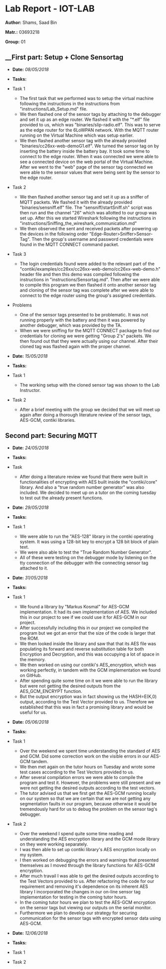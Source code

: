 # __Lab Report - IOT-LAB__ 

**Author:** Shams, Saad Bin

**Matr.:** 03693218

**Group:** 01       


## __First part: Setup + Clone Sensortag ##

* **Date:** *08/05/2018*
* **Tasks:**          
 
 * Task 1
	* The first task that we performed was to setup the virtual machine following the instructions in the instructions from "instructions/Lab_Setup.md" file. 
	* We then flashed one of the sensor tags by attaching to the debugger and set it up as an edge router. We flashed it with the "*.elf" file provided to us, which was "binaries/slip-radio.elf". This was to serve as the edge router for the 6LoWPAN network. With the MQTT router running on the Virtual Machine which was setup earlier. 
	* We then flashed another sensor tag with the already provided  "binaries/cc26xx-web-demoG1.elf". We turned the sensor tag on by inserting the battery inside the battery bay. It took some time to connect to the edge router. When it was connected we were able to see a connected device on the web portal of the Virtual Machine. After we went to the "web" page of the sensor tag connected we were able to the sensor values that were being sent by the sensor to the edge router. 
	
 * Task 2
 	* We then flashed another sensor tag and set it up as a sniffer of MQTT packets. We flashed it with the already provided "binaries/sensniff.elf" file. The "sensniff/startSniff.sh" script was then run and the channel "26" which was allotted to our group was set up. After this we started Wireshark following the instructions in "instructions/Sniffing_the_wireshark_communication.md" 
 	* We then observed the sent and received packets after powering up the devices in the following order "Edge-Router>Sniffer>Sensor-Tag". Then the group's username and password credentials were found in the MQTT CONNECT command packet. 
 	
 * Task 3
	* The login credentials found were added to the relevant part of the "contiki/examples/cc26xx/cc26xx-web-demo/cc26xx-web-demo.h" header file and then this demo was compiled following the instructions in "instructions/Sensortag.md". Then after we were able to compile this program we then flashed it onto another sensor tag and cloning of the sensor tag was complete after we were able to connect to the edge router using the group's assigned credentials. 

 * Problems
	* One of the sensor tags presented to be problematic. It was not running properly with the battery and then it was powered by another debugger, which was provided by the TA. 
	* When we were sniffing for the MQTT CONNECT package to find our credentials for cloning we were getting "Group 2's" packets. We then found out that they were actually using our channel. After their cloned tag was flashed again with the proper channel. 
 
* **Date:** *15/05/2018*
* **Tasks:**          
 * Task 1
 	* The working setup with the cloned sensor tag was shown to the Lab Instructor. 
 * Task 2
 	* After a brief meeting with the group we decided that we will meet up again after doing a thorough literature review of the sensor tags, AES-GCM, contiki libraries. 
 
## __Second part: Securing MQTT__ ##

* **Date:** *24/05/2018*
* **Tasks:**          
 * Task 
 	* After doing a literature review we found that there were built in functionalities of encrypting with AES built inside the "contiki/core" library. And also a "true random number generator" was also included. We decided to meet up on a tutor on the coming tuesday to test out the already present functions. 

* **Date:** *29/05/2018*
* **Tasks:**          
 * Task 1
 	* We were able to run the "AES-128" library in the contiki operating system. It was using a 128-bit key to encrypt a 128 bit block of plain text. 
 	* We were also able to test the "True Random Number Generator".
 	* All of these were testing on the debugger mode by listening on the tty connection of the debugger with the connecting sensor tag attached to it. 

* **Date:** *31/05/2018*
* **Tasks:**          
 * Task 1
 	* We found a library by "Markus Kosmal" for AES-GCM implementation. It had its own implementation of AES. We included this in our project to see if we could use it for AES-GCM in our project. 
 	* After successfully including this in our project we compiled the program but we got an error that the size of the code is larger that the ROM. 
 	* We then looked inside the library and saw that that its AES file was populating its forward and reverse substitution table for both Encryption and Decryption, and this was occupying a lot of space in the memory. 
 	* We then worked on using our contiki's AES_encryption, which was working perfectly, in tandem with the GCM implementation we found on GitHub.
 	* After spending quite some time on it we were able to run the library but were not getting the desired outputs from the AES_GCM_ENCRYPT function.
 	* But the output encryption was in fact showing us the HASH=E(K,0) output, according to the Test Vector provided to us. Therefore we established that this was in fact a promising library and would be useful for us. 

* **Date:** *05/06/2018*
* **Tasks:**          
 * Task 1
 	* Over the weekend we spent time understanding the standard of AES and GCM. Did some correction work on the visible errors in our AES-GCM tandem. 
 	* We then met again on the tutor hours on Tuesday and wrote some test cases according to the Test Vectors provided to us. 
 	* After several compilation errors we were able to compile the program and test it. However, the problems were still present and we were not getting the desired outputs according to the test vectors. 
 	* The tutor advised us that we first get the AES-GCM running locally on our system so that we are certain that we are not getting any segmentation faults in our program, because otherwise it would be tremendously hard for us to debug the problem on the sensor tag's debugger. 
 	
 * Task 2
 	* Over the weekend I spend quite some time reading and understanding the AES encryption library and the GCM mode library on they were working separately. 
 	* I was then able to set up contiki library's AES encryption locally on my system. 
 	* I then worked on debugging the errors and warnings that presented themselves as I moved through the library functions for AES-GCM encryption. 
 	* After much travail I was able to get the desired outputs according to the Test Vectors provided to us. After refactoring the code for our requirement and removing it's dependence on its inherent AES library I incorporated the changes in our on-line sensor tag implementation for testing in the coming tutor hours. 
 	* In the coming tutor hours we plan to test the AES-GCM encryption on the sensor tags but viewing our outputs on the serial monitor. 
 	* Furthermore we plan to develop our strategy for securing communication for the sensor tags with encrypted sensor data using AES-GCM. 
 
* **Date:** *12/06/2018*
* **Tasks:**          
 * Task 1
 * Task 2

